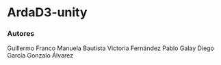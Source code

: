 # ArdaD3-unity
### Autores
Guillermo Franco
Manuela Bautista
Victoria Fernández
Pablo Galay
Diego García
Gonzalo Álvarez
